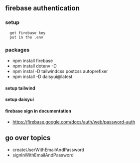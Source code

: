 ## firebase authentication

### setup

```
  get firebase key
  put in the .env

```

### packages

- npm install firebase
- npm install dotenv -D
- npm instal -D tailwindcss postcss autoprefixer
- npm install -D daisyui@latest

#### setup tailwind

#### setup daisyui

#### firebase sign in documentation

- https://firebase.google.com/docs/auth/web/password-auth

## go over topics

- createUserWithEmailAndPassword
- signInWithEmailAndPassword
